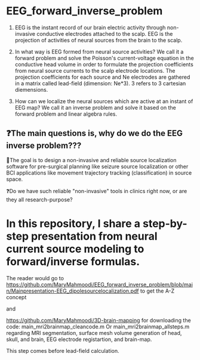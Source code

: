 # EEG_forward_inverse_problem



1. EEG is the instant record of our brain electric activity through non-invasive conductive electrodes attached to the scalp.
EEG is the projection of activities of neural sources from the brain to the scalp.

2. In what way is EEG formed from neural source activities? We call it a forward problem and solve the Poisson's current-voltage equation in the conductive head volume in order to formulate the projection coefficients from neural source currents to the scalp electrode locations.
   The projection coefficients for each source and Ne electrodes are gathered in a matrix called lead-field (dimension: Ne*3). 3 refers to 3 cartesian diemensions. 

3. How can we localize the neural sources which are active at an instant of EEG map? We call it an inverse problem and solve it based on the forward problem and linear algebra rules.

## ❓The main questions is, why do we do the EEG inverse problem???

🎯The goal is to design a non-invasive and reliable source localization software for pre-surgical planning like seizure source localization or other BCI applications like movement trajectory tracking (classification) in source space.

❓Do we have such reliable "non-invasive" tools in clinics right now, or are they all research-purpose? 

# In this repository, I share a step-by-step presentation from neural current source modeling to forward/inverse formulas. 


The reader would go to 
https://github.com/MaryMahmoodi/EEG_forward_inverse_problem/blob/main/Mainpresentation-EEG_dipolesourcelocalization.pdf
to get the A-Z concept

and 

https://github.com/MaryMahmoodi/3D-brain-mapping 
for downloading the code: 
main_mri2brainmap_cleancode.m
Or 
main_mri2brainmap_allsteps.m
regarding MRI segmentation,
surface mesh volume generation of head, skull, and brain,
EEG electrode registartion,
and brain-map.

This step comes before lead-field calculation. 

